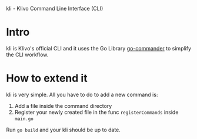 kli - Klivo Command Line Interface (CLI)

# Intro

kli is Klivo's official CLI and it uses the Go Library [go-commander](https://github.com/yitsushi/go-commander) to simplify the CLI workflow.

# How to extend it

kli is very simple. All you have to do to add a new command is:

1. Add a file inside the command directory
2. Register your newly created file in the func `registerCommands` inside `main.go`

Run `go build` and your kli should be up to date.
